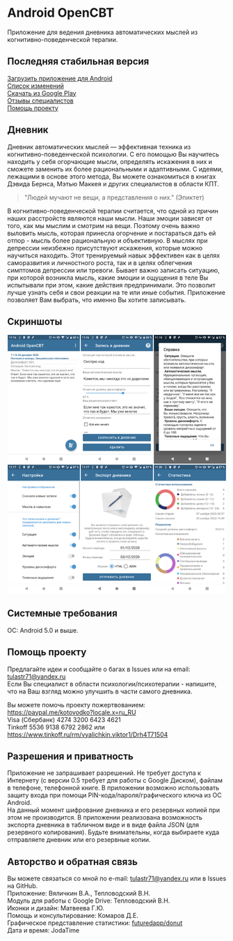 # Android OpenCBT
Приложение для ведения дневника автоматических мыслей из когнитивно-поведенческой терапии.

## Последняя стабильная версия
[Загрузить приложение для Android](https://github.com/va-utils/opencbt/releases/download/0.5.2/universal.apk)   
[Список изменений](https://github.com/va-utils/opencbt/releases/download/0.5.2/)   
[Скачать из Google Play](https://play.google.com/store/apps/details?id=com.vva.androidopencbt)  
[Отзывы специалистов](https://github.com/va-utils/opencbt/wiki/Отзывы-специалистов)  
[Помощь проекту](https://github.com/va-utils/opencbt#%D0%BF%D0%BE%D0%BC%D0%BE%D1%89%D1%8C-%D0%BF%D1%80%D0%BE%D0%B5%D0%BA%D1%82%D1%83)

## Дневник
Дневник автоматических мыслей — эффективная техника из когнитивно-поведенческой психологии. 
С его помощью Вы научитесь находить у себя огорчающие мысли, определять искажения в них и сможете заменить их более рациональными и адаптивными.
С идеями, лежащими в основе этого метода, Вы можете ознакомиться в книгах Дэвида Бернса, Мэтью Маккея и других специалистов в области КПТ.

> "Людей мучают не вещи, а представления о них." (Эпиктет)

В когнитивно-поведенческой терапии считается, что одной из причин наших расстройств являются наши мысли. Наши эмоции зависят от того, как мы мыслим и смотрим на вещи.
Поэтому очень важно выловить мысль, которая принесла огорчение и постараться дать ей отпор - мысль более рациональную и объективную. В мыслях при депрессии неизбежно присутствуют
искажения, которые можно научиться находить. Этот тренируемый навык эффективен как в целях саморазвития и личностного роста, так и в целях облегчения симптомов депрессии или тревоги.
Бывает важно записать ситуацию, при которой возникла мысль, какие эмоции и ощущения в теле Вы испытывали при этом, какие действия предпринимали. Это позволит лучше узнать себя и свои реакции на те или иные события. Приложение позволяет Вам выбрать, что именно Вы хотите записывать.

## Скриншоты

![Скриншоты](/out.png)

## Системные требования
ОС: Android 5.0 и выше.

## Помощь проекту
Предлагайте идеи и сообщайте о багах в Issues или на email: tulastr71@yandex.ru  
Если Вы специалист в области психологии/психотерапии - напишите, что на Ваш взгляд можно улучшить в части самого дневника.  
  
Вы можете помочь проекту пожертвованием:  
https://paypal.me/kotovodko?locale.x=ru_RU   
Visa (Сбербанк) 4274 3200 6423 4621   
Tinkoff 5536 9138 6792 2862 или
https://www.tinkoff.ru/rm/vyalichkin.viktor1/Drh4T71504 

## Разрешения и приватность
Приложение не запрашивает разрешений. Не требует доступа к Интернету (с версии 0.5 требует для работы с Google Диском), файлам в телефоне, телефонной книге.
В приложении возможно использовать защиту входа при помощи PIN-кода/пароля/графического ключа из ОС Android.   
На данный момент шифрование дневника и его резервных копией при этом не производится. 
В приложении реализована возможность экспорта дневника в табличном виде и в виде файла JSON (для резервного копирования).
Будьте внимательны, когда выбираете куда отправляете дневник или его резервные копии.

## Авторство и обратная связь
Вы можете связаться со мной по e-mail: tulastr71@yandex.ru или в Issues на GitHub.  
Приложение: Вяличкин В.А., Тепловодский В.Н.    
Модуль для работы с Google Drive: Тепловодский В.Н.  
Иконки и дизайн: Матвеева Г.Ю.  
Помощь и консультирование: Комаров Д.Е.   
Графическое представление статистики: [futuredapp/donut](https://github.com/futuredapp/donut)   
Дата и время: JodaTime
